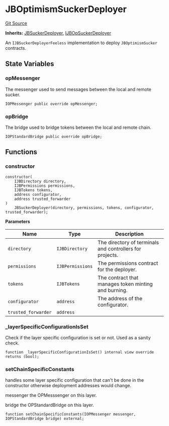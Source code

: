 # JBOptimismSuckerDeployer
[Git Source](https://github.com/Bananapus/nana-suckers/blob/faba69dd26a284c037886fb39a0fe6a34055e8dd/src/deployers/JBOptimismSuckerDeployer.sol)

**Inherits:**
[JBSuckerDeployer](/docs/dev/v4/api/suckers/deployers/JBSuckerDeployer.md), [IJBOpSuckerDeployer](/docs/dev/v4/api/suckers/interfaces/IJBOpSuckerDeployer.md)

An `IJBSuckerDeployerFeeless` implementation to deploy `JBOptimismSucker` contracts.


## State Variables
### opMessenger
The messenger used to send messages between the local and remote sucker.


```solidity
IOPMessenger public override opMessenger;
```


### opBridge
The bridge used to bridge tokens between the local and remote chain.


```solidity
IOPStandardBridge public override opBridge;
```


## Functions
### constructor


```solidity
constructor(
    IJBDirectory directory,
    IJBPermissions permissions,
    IJBTokens tokens,
    address configurator,
    address trusted_forwarder
)
    JBSuckerDeployer(directory, permissions, tokens, configurator, trusted_forwarder);
```
**Parameters**

|Name|Type|Description|
|----|----|-----------|
|`directory`|`IJBDirectory`|The directory of terminals and controllers for projects.|
|`permissions`|`IJBPermissions`|The permissions contract for the deployer.|
|`tokens`|`IJBTokens`|The contract that manages token minting and burning.|
|`configurator`|`address`|The address of the configurator.|
|`trusted_forwarder`|`address`||


### _layerSpecificConfigurationIsSet

Check if the layer specific configuration is set or not. Used as a sanity check.


```solidity
function _layerSpecificConfigurationIsSet() internal view override returns (bool);
```

### setChainSpecificConstants

handles some layer specific configuration that can't be done in the constructor otherwise deployment
addresses would change.

messenger the OPMesssenger on this layer.

bridge the OPStandardBridge on this layer.


```solidity
function setChainSpecificConstants(IOPMessenger messenger, IOPStandardBridge bridge) external;
```

